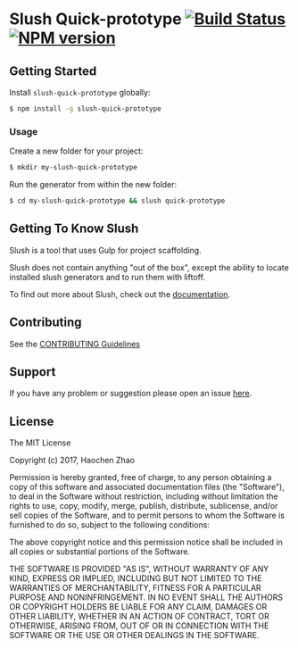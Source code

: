 # Slush Quick-prototype [![Build Status](https://secure.travis-ci.org/mayaa6/slush-quick-prototype.png?branch=master)](https://travis-ci.org/mayaa6/slush-quick-prototype) [![NPM version](https://badge-me.herokuapp.com/api/npm/slush-quick-prototype.png)](http://badges.enytc.com/for/npm/slush-quick-prototype)

> 


## Getting Started

Install `slush-quick-prototype` globally:

```bash
$ npm install -g slush-quick-prototype
```

### Usage

Create a new folder for your project:

```bash
$ mkdir my-slush-quick-prototype
```

Run the generator from within the new folder:

```bash
$ cd my-slush-quick-prototype && slush quick-prototype
```

## Getting To Know Slush

Slush is a tool that uses Gulp for project scaffolding.

Slush does not contain anything "out of the box", except the ability to locate installed slush generators and to run them with liftoff.

To find out more about Slush, check out the [documentation](https://github.com/slushjs/slush).

## Contributing

See the [CONTRIBUTING Guidelines](https://github.com/mayaa6/slush-quick-prototype/blob/master/CONTRIBUTING.md)

## Support
If you have any problem or suggestion please open an issue [here](https://github.com/mayaa6/slush-quick-prototype/issues).

## License 

The MIT License

Copyright (c) 2017, Haochen Zhao

Permission is hereby granted, free of charge, to any person
obtaining a copy of this software and associated documentation
files (the "Software"), to deal in the Software without
restriction, including without limitation the rights to use,
copy, modify, merge, publish, distribute, sublicense, and/or sell
copies of the Software, and to permit persons to whom the
Software is furnished to do so, subject to the following
conditions:

The above copyright notice and this permission notice shall be
included in all copies or substantial portions of the Software.

THE SOFTWARE IS PROVIDED "AS IS", WITHOUT WARRANTY OF ANY KIND,
EXPRESS OR IMPLIED, INCLUDING BUT NOT LIMITED TO THE WARRANTIES
OF MERCHANTABILITY, FITNESS FOR A PARTICULAR PURPOSE AND
NONINFRINGEMENT. IN NO EVENT SHALL THE AUTHORS OR COPYRIGHT
HOLDERS BE LIABLE FOR ANY CLAIM, DAMAGES OR OTHER LIABILITY,
WHETHER IN AN ACTION OF CONTRACT, TORT OR OTHERWISE, ARISING
FROM, OUT OF OR IN CONNECTION WITH THE SOFTWARE OR THE USE OR
OTHER DEALINGS IN THE SOFTWARE.

